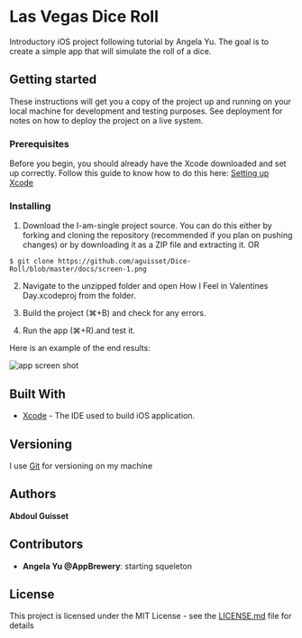 # Las Vegas Dice Roll

Introductory iOS project following tutorial by Angela Yu. The goal is to create a simple app that will simulate the roll of a dice.


## Getting started
These instructions will get you a copy of the project up and running on your local machine for development and testing purposes. See deployment for notes on how to deploy the project on a live system.

### Prerequisites

Before you begin, you should already have the Xcode downloaded and set up correctly. Follow this guide to know how to do this here: [Setting up Xcode](https://developer.apple.com/xcode/)

### Installing

1. Download the I-am-single project source. You can do this either by forking and cloning the repository (recommended if you plan on pushing changes) or by downloading it as a ZIP file and extracting it. OR

```$ git clone https://github.com/aguisset/Dice-Roll/blob/master/docs/screen-1.png```

2. Navigate to the unzipped folder and open How I Feel in Valentines Day.xcodeproj from the folder.

3. Build the project (⌘+B) and check for any errors.

4. Run the app (⌘+R).and test it.

Here is an example of the end results:

![app screen shot]()

## Built With

* [Xcode](https://developer.apple.com/xcode/) - The IDE used to build iOS application.


## Versioning

I use [Git](https://git-scm.com/) for versioning on my machine

## Authors

**Abdoul Guisset** 

## Contributors
* **Angela Yu @AppBrewery**: starting squeleton
## License

This project is licensed under the MIT License - see the [LICENSE.md](LICENSE.md) file for details
